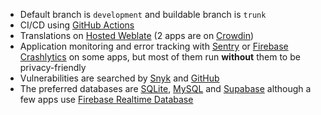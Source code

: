 - Default branch is ```development``` and buildable branch is ```trunk```
- CI/CD using [GitHub Actions](https://github.com/features/actions)
- Translations on [Hosted Weblate](https://hosted.weblate.org/) (2 apps are on [Crowdin](https://crowdin.com/))
- Application monitoring and error tracking with [Sentry](https://sentry.io/) or [Firebase Crashlytics](https://www.youtube.com/watch?v=k_mdNRZzd30) on some apps, but most of them run __without__ them to be privacy-friendly
- Vulnerabilities are searched by [Snyk](https://snyk.io/) and [GitHub](https://github.com/features/security)
- The preferred databases are [SQLite](https://www.sqlite.org/), [MySQL](https://mariadb.org/) and [Supabase](https://supabase.com/) although a few apps use [Firebase Realtime Database](https://www.youtube.com/watch?v=U5aeM5dvUpA)
